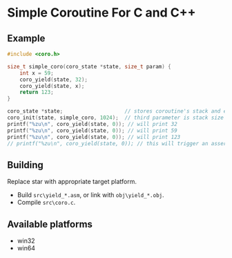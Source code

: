 # Simple Coroutine For C and C++
## Example
```c
#include <coro.h>

size_t simple_coro(coro_state *state, size_t param) {
	int x = 59;
	coro_yield(state, 32);
	coro_yield(state, x);
	return 123;
}

coro_state *state;                    // stores coroutine's stack and everyting needed for transition
coro_init(state, simple_coro, 1024);  // third parameter is stack size
printf("%zu\n", coro_yield(state, 0)); // will print 32
printf("%zu\n", coro_yield(state, 0)); // will print 59
printf("%zu\n", coro_yield(state, 0)); // will print 123
// printf("%zu\n", coro_yield(state, 0)); // this will trigger an assert, because the coroutine has already finished.
```
## Building
Replace star with appropriate target platform.
- Build `src\yield_*.asm`, or link with `obj\yield_*.obj`.
- Compile `src\coro.c`.
## Available platforms
- win32
- win64
